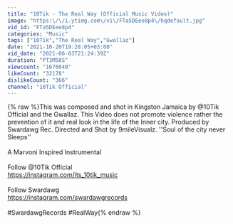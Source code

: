 ```yaml
---
title: "10Tik - The Real Way (Official Music Video)"
image: "https:\/\/i.ytimg.com\/vi\/FTa5DEee8p4\/hqdefault.jpg"
vid_id: "FTa5DEee8p4"
categories: "Music"
tags: ["10Tik","The Real Way","Gwallaz"]
date: "2021-10-20T19:28:05+03:00"
vid_date: "2021-06-03T21:24:39Z"
duration: "PT3M58S"
viewcount: "1676040"
likeCount: "32178"
dislikeCount: "366"
channel: "10Tik Official"
---
```

{% raw %}This was composed and shot in Kingston Jamaica by @10Tik Official and the Gwallaz. This Video does not promote violence rather the prevention of it and real look in the life of the Inner city. Produced by Swardawg Rec. Directed and Shot by 9mileVisualz. ''Soul of the city never Sleeps''<br /><br />A Marvoni  Inspired Instrumental<br /><br />Follow @10Tik Official <br /><a rel="nofollow" target="blank" href="https://instagram.com/its_10tik_music">https://instagram.com/its_10tik_music</a><br /><br />Follow Swardawg<br /><a rel="nofollow" target="blank" href="https://instagram.com/swardawgrecords">https://instagram.com/swardawgrecords</a><br /><br />#SwardawgRecords #RealWay{% endraw %}
